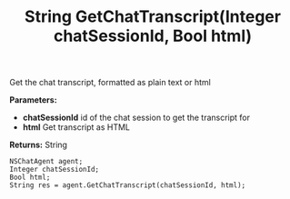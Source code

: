 ﻿---
uid: crmscript_ref_NSChatAgent_GetChatTranscript
title: String GetChatTranscript(Integer chatSessionId, Bool html)
intellisense: NSChatAgent.GetChatTranscript
keywords: NSChatAgent, GetChatTranscript
so.topic: reference
---

Get the chat transcript, formatted as plain text or html

**Parameters:**
 - **chatSessionId** id of the chat session to get the transcript for
 - **html** Get transcript as HTML

**Returns:** String

```crmscript
NSChatAgent agent;
Integer chatSessionId;
Bool html;
String res = agent.GetChatTranscript(chatSessionId, html);
```

